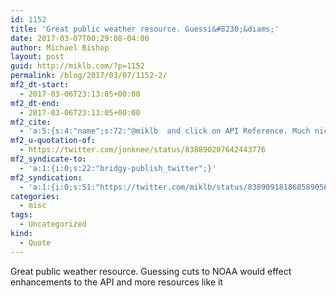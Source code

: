 ```yaml
---
id: 1152
title: 'Great public weather resource. Guessi&#8230;&diams;'
date: 2017-03-07T00:29:08-04:00
author: Michael Bishop
layout: post
guid: http://miklb.com/?p=1152
permalink: /blog/2017/03/07/1152-2/
mf2_dt-start:
  - 2017-03-06T23:13:05+00:00
mf2_dt-end:
  - 2017-03-06T23:13:05+00:00
mf2_cite:
  - 'a:5:{s:4:"name";s:72:"@miklb  and click on API Reference. Much nicer than the legacy SOAP API.";s:7:"summary";s:117:"@miklb https://forecast-v3.weather.gov/documentation and click on API Reference. Much nicer than the legacy SOAP API.";s:11:"publication";s:7:"Twitter";s:8:"featured";s:76:"https://pbs.twimg.com/profile_images/634112142929608704/GoxgmFzz_400x400.jpg";s:6:"author";a:3:{s:4:"name";s:9:"Jon Gales";s:3:"url";s:27:"https://twitter.com/jonknee";s:5:"photo";s:75:"https://pbs.twimg.com/profile_images/634112142929608704/GoxgmFzz_bigger.jpg";}}'
mf2_u-quotation-of:
  - https://twitter.com/jonknee/status/838890207642443776
mf2_syndicate-to:
  - 'a:1:{i:0;s:22:"bridgy-publish_twitter";}'
mf2_syndication:
  - 'a:1:{i:0;s:51:"https://twitter.com/miklb/status/838909181868589056";}'
categories:
  - misc
tags:
  - Uncategorized
kind:
  - Quote
---
```

Great public weather resource. Guessing cuts to NOAA would effect enhancements to the API and more resources like it